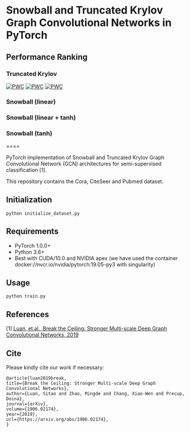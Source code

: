 # Snowball and Truncated Krylov Graph Convolutional Networks in PyTorch

## Performance Ranking

### Truncated Krylov
[![PWC](https://img.shields.io/endpoint.svg?url=https://paperswithcode.com/badge/break-the-ceiling-stronger-multi-scale-deep/node-classification-on-cora-with-public-split)](https://paperswithcode.com/sota/node-classification-on-cora-with-public-split?p=break-the-ceiling-stronger-multi-scale-deep)
[![PWC](https://img.shields.io/endpoint.svg?url=https://paperswithcode.com/badge/break-the-ceiling-stronger-multi-scale-deep/node-classification-on-citeseer-with-public)](https://paperswithcode.com/sota/node-classification-on-citeseer-with-public?p=break-the-ceiling-stronger-multi-scale-deep)
[![PWC](https://img.shields.io/endpoint.svg?url=https://paperswithcode.com/badge/break-the-ceiling-stronger-multi-scale-deep/node-classification-on-pubmed-with-public)](https://paperswithcode.com/sota/node-classification-on-pubmed-with-public?p=break-the-ceiling-stronger-multi-scale-deep)

### Snowball (linear)

### Snowball (linear + tanh)

### Snowball (tanh)

====

PyTorch implementation of Snowball and Truncated Krylov Graph Convolutional Network (GCN) architectures for semi-supervised classification [1].

This repository contains the Cora, CiteSeer and Pubmed dataset.

## Initialization

```python initialize_dataset.py```

## Requirements

  * PyTorch 1.0.0+
  * Python 3.6+
  * Best with CUDA/10.0 and NVIDIA apex (we have used the container docker://nvcr.io/nvidia/pytorch:19.05-py3 with singularity)

## Usage

```python train.py```

## References

[1] [Luan, et al., Break the Ceiling: Stronger Multi-scale Deep Graph Convolutional Networks, 2019](https://arxiv.org/abs/1906.02174)

## Cite

Please kindly cite our work if necessary:

```
@article{luan2019break,
title={Break the Ceiling: Stronger Multi-scale Deep Graph Convolutional Networks},
author={Luan, Sitao and Zhao, Mingde and Chang, Xiao-Wen and Precup, Doina},
journal={arXiv},
volume={1906.02174},
year={2019},
url={https://arxiv.org/abs/1906.02174},
}
```

